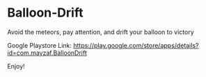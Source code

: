 # Balloon-Drift

Avoid the meteors, pay attention, and drift your balloon to victory

Google Playstore Link:
https://play.google.com/store/apps/details?id=com.mayzaf.BalloonDrift

Enjoy!
